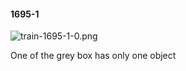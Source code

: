 #### 1695-1
![train-1695-1-0.png](https://github.com/lil-lab/nlvr/raw/master/nlvr/train/images/33/train-1695-1-0.png "train-1695-1-0.png")

One of the grey box has only one object